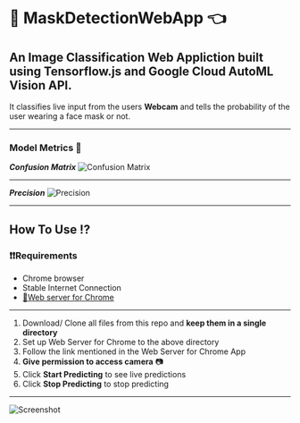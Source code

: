 # :tada: MaskDetectionWebApp :point_left:

## An Image Classification Web Appliction built using Tensorflow.js and Google Cloud AutoML Vision API.

It classifies live input from the users **Webcam** and tells the probability of the user wearing a face mask or not.

---

### Model Metrics :rotating_light:

_**Confusion Matrix**_
![Confusion Matrix](https://github.com/singh08prashant/MaskDetectionWebApp/blob/master/cm.png)

---

_**Precision**_
![Precision](https://github.com/singh08prashant/MaskDetectionWebApp/blob/master/metrics.png)


---



## How To Use :interrobang:

### :heavy_exclamation_mark::heavy_exclamation_mark:Requirements 
  * Chrome browser
  * Stable Internet Connection
  * [:link:Web server for Chrome](https://chrome.google.com/webstore/detail/web-server-for-chrome/ofhbbkphhbklhfoeikjpcbhemlocgigb/related?hl=en)
  
  ---
  
  1. Download/ Clone all files from this repo and **keep them in a single directory**
  2. Set up Web Server for Chrome to the above directory
  3. Follow the link mentioned in the Web Server for Chrome App
  4. **Give permission to access camera** :camera:
  5. Click **Start Predicting** to see live predictions
  6. Click **Stop Predicting** to stop predicting
  
  ---

![Screenshot](https://github.com/singh08prashant/MaskDetectionWebApp/blob/master/ss.png)
